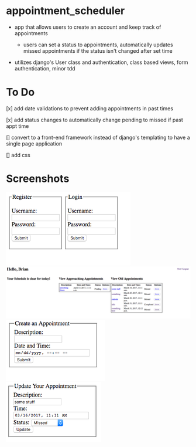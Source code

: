 # appointment_scheduler

 - app that allows users to create an account and keep track of appointments
   - users can set a status to appointments, automatically updates missed appointments if the status isn't changed after set time

 - utilizes django's User class and authentication, class based views, form authentication, minor tdd

# To Do

[x] add date validations to prevent adding appointments in past times

[x] add status changes to automatically change pending to missed if past appt time

[] convert to a front-end framework instead of django's templating to have a single page application

[] add css

# Screenshots
![Login](imgs/login.png)
![Home](imgs/home.png)
![New](imgs/new.png)
![Update](imgs/update.png)
